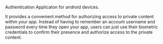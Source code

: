 Authentication Applicaton for android devices.

It provides a convenient method for authorizing access to private content within your app. 
Instead of having to remember an account username and password every time they open your app, users can just use their biometric credentials to confirm their presence and authorize access to the private content.
